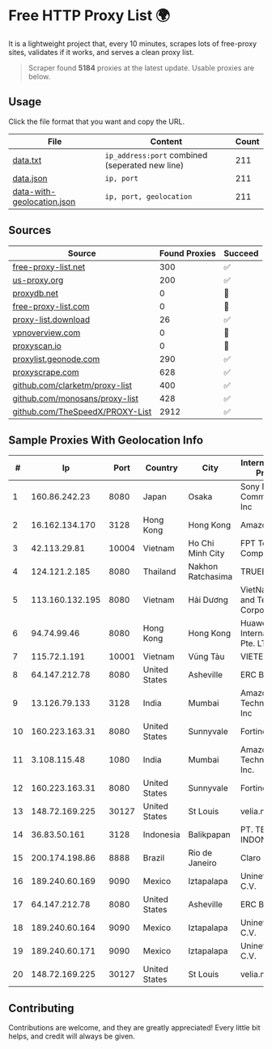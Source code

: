 
# Free HTTP Proxy List 🌍

It is a lightweight project that, every 10 minutes, scrapes lots of free-proxy sites, validates if it works, and serves a clean proxy list.


> Scraper found **5184** proxies at the latest update. Usable proxies are below.

## Usage

Click the file format that you want and copy the URL.


|File|Content|Count|
|----|-------|-----|
|[data.txt](https://raw.githubusercontent.com/themiralay/Proxy-List-World/master/data.txt)|`ip_address:port` combined (seperated new line)|211|
|[data.json](https://raw.githubusercontent.com/themiralay/Proxy-List-World/master/data.json)|`ip, port`|211|
|[data-with-geolocation.json](https://raw.githubusercontent.com/themiralay/Proxy-List-World/master/data-with-geolocation.json)|`ip, port, geolocation`|211|

## Sources

|Source|Found Proxies|Succeed|
|------|-------------|-------|
|[free-proxy-list.net](https://free-proxy-list.net)|300|✅|
|[us-proxy.org](https://www.us-proxy.org)|200|✅|
|[proxydb.net](http://proxydb.net)|0|🚫|
|[free-proxy-list.com](https://free-proxy-list.com/?page=&port=&type%5B%5D=http&type%5B%5D=https&up_time=0&search=Search)|0|🚫|
|[proxy-list.download](https://www.proxy-list.download/HTTP)|26|✅|
|[vpnoverview.com](https://vpnoverview.com/privacy/anonymous-browsing/free-proxy-servers)|0|🚫|
|[proxyscan.io](https://www.proxyscan.io)|0|🚫|
|[proxylist.geonode.com](https://proxylist.geonode.com/api/proxy-list?limit=300&page=1&sort_by=lastChecked&sort_type=desc&protocols=http,https)|290|✅|
|[proxyscrape.com](https://api.proxyscrape.com/v2/?request=displayproxies&protocol=http&timeout=10000&country=all&ssl=all&anonymity=all)|628|✅|
|[github.com/clarketm/proxy-list](https://raw.githubusercontent.com/clarketm/proxy-list/master/proxy-list-raw.txt)|400|✅|
|[github.com/monosans/proxy-list](https://raw.githubusercontent.com/monosans/proxy-list/main/proxies/http.txt)|428|✅|
|[github.com/TheSpeedX/PROXY-List](https://raw.githubusercontent.com/TheSpeedX/PROXY-List/master/http.txt)|2912|✅|


## Sample Proxies With Geolocation Info

|#|Ip|Port|Country|City|Internet Service Provider|
|-|--|----|-------|----|-------------------------|
|1|160.86.242.23|8080|Japan|Osaka|Sony Network Communications Inc|
|2|16.162.134.170|3128|Hong Kong|Hong Kong|Amazon.com|
|3|42.113.29.81|10004|Vietnam|Ho Chi Minh City|FPT Telecom Company|
|4|124.121.2.185|8080|Thailand|Nakhon Ratchasima|TRUEBB|
|5|113.160.132.195|8080|Vietnam|Hải Dương|VietNam Post and Telecom Corporation|
|6|94.74.99.46|8080|Hong Kong|Hong Kong|Huawei International Pte. LTD|
|7|115.72.1.191|10001|Vietnam|Vũng Tàu|VIETELmetro|
|8|64.147.212.78|8080|United States|Asheville|ERC Broadband|
|9|13.126.79.133|3128|India|Mumbai|Amazon Technologies Inc|
|10|160.223.163.31|8080|United States|Sunnyvale|Fortinet Inc.|
|11|3.108.115.48|1080|India|Mumbai|Amazon Technologies Inc.|
|12|160.223.163.31|8080|United States|Sunnyvale|Fortinet Inc.|
|13|148.72.169.225|30127|United States|St Louis|velia.net|
|14|36.83.50.161|3128|Indonesia|Balikpapan|PT. TELKOM INDONESIA|
|15|200.174.198.86|8888|Brazil|Rio de Janeiro|Claro S.A|
|16|189.240.60.169|9090|Mexico|Iztapalapa|Uninet S.A. de C.V.|
|17|64.147.212.78|8080|United States|Asheville|ERC Broadband|
|18|189.240.60.164|9090|Mexico|Iztapalapa|Uninet S.A. de C.V.|
|19|189.240.60.171|9090|Mexico|Iztapalapa|Uninet S.A. de C.V.|
|20|148.72.169.225|30127|United States|St Louis|velia.net|



## Contributing

Contributions are welcome, and they are greatly appreciated! Every
little bit helps, and credit will always be given.

